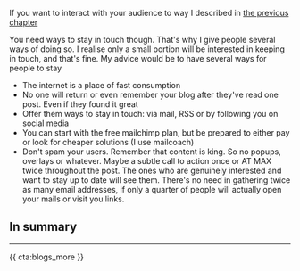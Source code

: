 If you want to interact with your audience to way I described in [the previous chapter](*/blogs-for-devs/05-interaction)

You need ways to stay in touch though. That's why I give people several ways of doing so. I realise only a small portion will be interested in keeping in touch, and that's fine. My advice would be to have several ways for people to stay 


- The internet is a place of fast consumption
- No one will return or even remember your blog after they've read one post. Even if they found it great
- Offer them ways to stay in touch: via mail, RSS or by following you on social media
- You can start with the free mailchimp plan, but be prepared to either pay or look for cheaper solutions (I use mailcoach)
- Don't spam your users. Remember that content is king. So no popups, overlays or whatever. Maybe a subtle call to action once or AT MAX twice throughout the post. The ones who are genuinely interested and want to stay up to date will see them. There's no need in gathering twice as many email addresses, if only a quarter of people will actually open your mails or visit you links. 


<div class="sidenote">
<h2>In summary</h2>

</div>

---

{{ cta:blogs_more }}
